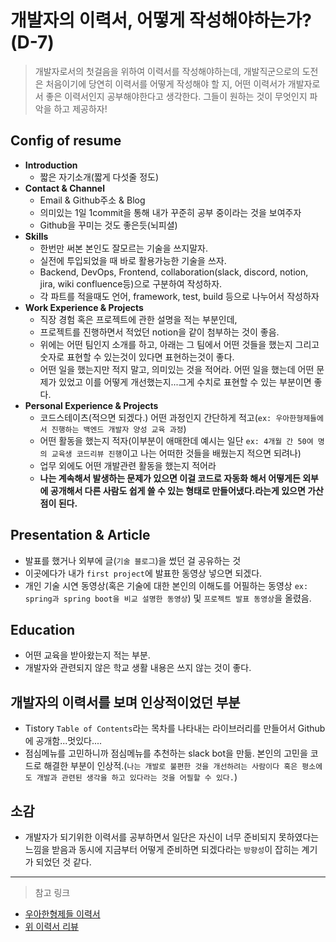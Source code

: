 # 개발자의 이력서, 어떻게 작성해야하는가?(D-7)

> 개발자로서의 첫걸음을 위하여 이력서를 작성해야하는데, 개발직군으로의 도전은 처음이기에 당연히 이력서를 어떻게 작성해야 할 지, 어떤 이력서가 개발자로서 좋은 이력서인지 공부해야한다고 생각한다. 그들이 원하는 것이 무엇인지 파악을 하고 제공하자!

## Config of resume

- **Introduction**
  - 짧은 자기소개(짧게 다섯줄 정도)
- **Contact & Channel**
  - Email & Github주소 & Blog
  - 의미있는 1일 1commit을 통해 내가 꾸준히 공부 중이라는 것을 보여주자
  - Github을 꾸미는 것도 좋은듯(뇌피셜)
- **Skills**
  - 한번만 써본 본인도 잘모르는 기술을 쓰지말자.
  - 실전에 투입되었을 때 바로 활용가능한 기술을 쓰자.
  - Backend, DevOps, Frontend, collaboration(slack, discord, notion, jira, wiki confluence등)으로 구분하여 작성하자.
  - 각 파트를 적을때도 언어, framework, test, build 등으로 나누어서 작성하자
- **Work Experience & Projects**
  - 직장 경험 혹은 프로젝트에 관한 설명을 적는 부분인데,
  - 프로젝트를 진행하면서 적었던 notion을 같이 첨부하는 것이 좋음.
  - 위에는 어떤 팀인지 소개를 하고, 아래는 그 팀에서 어떤 것들을 했는지 그리고 숫자로 표현할 수 있는것이 있다면 표현하는것이 좋다.
  - 어떤 일을 했는지만 적지 말고, 의미있는 것을 적어라. 어떤 일을 했는데 어떤 문제가 있었고 이를 어떻게 개선했는지...그게 수치로 표현할 수 있는 부분이면 좋다.
- **Personal Experience & Projects**
  - 코드스테이츠(적으면 되겠다.) 어떤 과정인지 간단하게 적고(`ex: 우아한형제들에서 진행하는 백엔드 개발자 양성 교육 과정`)
  - 어떤 활동을 했는지 적자(이부분이 애매한데 예시는 일단 `ex: 4개월 간 50여 명의 교육생 코드리뷰 진행`이고 나는 어떠한 것들을 배웠는지 적으면 되려나)
  - 업무 외에도 어떤 개발관련 활동을 했는지 적어라
  - **나는 계속해서 발생하는 문제가 있으면 이걸 코드로 자동화 해서 어떻게든 외부에 공개해서 다른 사람도 쉽게 쓸 수 있는 형태로 만들어냈다.라는게 있으면 가산점이 된다.**

## Presentation & Article

- 발표를 했거나 외부에 글(`기술 블로그`)을 썼던 걸 공유하는 것
- 이곳에다가 내가 `first project`에 발표한 동영상 넣으면 되겠다.
- 개인 기술 시연 동영상(혹은 기술에 대한 본인의 이해도를 어필하는 동영상 `ex: spring과 spring boot을 비교 설명한 동영상`) 및 `프로젝트 발표 동영상`을 올렸음.

## Education

- 어떤 교육을 받아왔는지 적는 부분.
- 개발자와 관련되지 않은 학교 생활 내용은 쓰지 않는 것이 좋다.

## 개발자의 이력서를 보며 인상적이었던 부분

- Tistory `Table of Contents`라는 목차를 나타내는 라이브러리를 만들어서 Github에 공개함...멋있다....
- 점심메뉴를 고민하니까 점심메뉴를 추천하는 slack bot을 만듦. 본인의 고민을 코드로 해결한 부분이 인상적.(`나는 개발로 불편한 것을 개선하려는 사람이다 혹은 평소에도 개발과 관련된 생각을 하고 있다라는 것을 어필할 수 있다.`)

## 소감

- 개발자가 되기위한 이력서를 공부하면서 일단은 자신이 너무 준비되지 못하였다는 느낌을 받음과 동시에 지금부터 어떻게 준비하면 되겠다라는 `방향성`이 잡히는 계기가 되었던 것 같다.

---

> 참고 링크

- [우아한형제들 이력서](https://www.notion.so/wbluke/c47951185f404835a982ef97041e59fd)
- [위 이력서 리뷰](https://www.youtube.com/watch?v=Yc56NpYW1DM)
